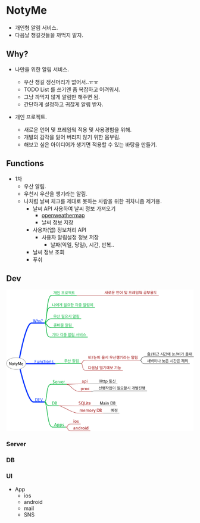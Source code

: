 # NotyMe
- 개인형 알림 서비스.
- 다음날 챙길것들을 까먹지 말자.


## Why?

- 나만을 위한 알림 서비스.
    - 우산 챙길 정신머리가 없어서..ㅠㅠ
    - TODO List 를 쓰기엔 좀 복잡하고 어려워서.
    - 그냥 까먹지 않게 알림만 해주면 됨.
    - 간단하게 설정하고 귀찮게 알림 받자.

- 개인 프로젝트.
	- 새로운 언어 및 프레임웍 적용 및 사용경험을 위해.
	- 개발의 감각을 잃어 버리지 않기 위한 몸부림.
	- 해보고 싶은 아이디어가 생기면 적용할 수 있는 바탕을 만들기.

## Functions
- 1차
	- 우산 알림.
	- 우천시 우산을 챙기라는 알림.
	- 나처럼 날씨 체크를 제대로 못하는 사람을 위한 귀차니즘 제거용.
		- 날씨 API 사용하여 날씨 정보 가져오기
			- [openweathermap](http://openweathermap.org/API)
			- 날씨 정보 저장
        - 사용자(앱) 정보처리 API
	        - 사용자 알림설정 정보 저장
		        - 날짜(익일, 당일), 시간, 반복..
        - 날씨 정보 조회
        - 푸쉬

## Dev

![전체 구성도](./docImg/NotyMe.png)

### Server

### DB

### UI

- App
	- ios
	- android
	- mail
	- SNS


